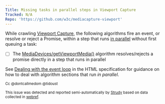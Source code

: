 ```yaml
---
Title: Missing tasks in parallel steps in Viewport Capture
Tracked: N/A
Repo: 'https://github.com/w3c/mediacapture-viewport'
---
```


While crawling [Viewport Capture](https://w3c.github.io/mediacapture-viewport/), the following algorithms fire an event, or resolve or reject a Promise, within a step that runs [in parallel](https://html.spec.whatwg.org/multipage/infrastructure.html#in-parallel) without first queuing a task:
* [ ] The [MediaDevices/getViewportMedia()](https://w3c.github.io/mediacapture-viewport/#dom-mediadevices-getviewportmedia) algorithm resolves/rejects a promise directly in a step that runs in parallel

See [Dealing with the event loop](https://html.spec.whatwg.org/multipage/webappapis.html#event-loop-for-spec-authors) in the HTML specification for guidance on how to deal with algorithm sections that run *in parallel*.

<sub>Cc @dontcallmedom @tidoust</sub>

<sub>This issue was detected and reported semi-automatically by [Strudy](https://github.com/w3c/strudy/) based on data collected in [webref](https://github.com/w3c/webref/).</sub>
